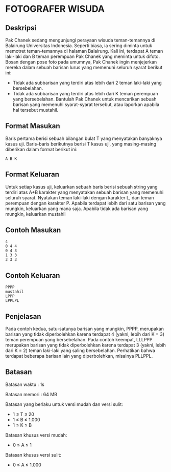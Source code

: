 # FOTOGRAFER WISUDA

## Deskripsi
Pak Chanek sedang mengunjungi perayaan wisuda teman-temannya di Balairung Universitas Indonesia.
Seperti biasa, ia sering diminta untuk memotret teman-temannya di halaman Balairung.
Kali ini, terdapat A teman laki-laki dan B teman perempuan Pak Chanek yang meminta untuk difoto.
Bosan dengan pose foto pada umumnya, Pak Chanek ingin menjejerkan mereka dalam sebuah barisan
lurus yang memenuhi seluruh syarat berikut ini:
- Tidak ada subbarisan yang terdiri atas lebih dari 2 teman laki-laki yang bersebelahan.
- Tidak ada subbarisan yang terdiri atas lebih dari K teman perempuan yang bersebelahan.
Bantulah Pak Chanek untuk mencarikan sebuah barisan yang memenuhi syarat-syarat tersebut, atau
laporkan apabila hal tersebut mustahil.

## Format Masukan
Baris pertama berisi sebuah bilangan bulat T yang menyatakan banyaknya kasus uji. Baris-baris berikutnya
berisi T kasus uji, yang masing-masing diberikan dalam format berikut ini:

    A B K

## Format Keluaran
Untuk setiap kasus uji, keluarkan sebuah baris berisi sebuah string yang terdiri atas A+B karakter yang
menyatakan sebuah barisan yang memenuhi seluruh syarat. Nyatakan teman laki-laki dengan karakter
L, dan teman perempuan dengan karakter P.
Apabila terdapat lebih dari satu barisan yang mungkin, keluarkan yang mana saja.
Apabila tidak ada barisan yang mungkin, keluarkan mustahil

## Contoh Masukan

    4
    0 4 4
    0 4 3
    1 3 3
    3 3 3

## Contoh Keluaran

    PPPP
    mustahil
    LPPP
    LPPLPL

## Penjelasan
Pada contoh kedua, satu-satunya barisan yang mungkin, PPPP, merupakan barisan yang tidak diperbolehkan karena terdapat 4 (yakni, lebih dari K = 3) teman perempuan yang bersebelahan. Pada contoh keempat, LLLPPP merupakan barisan yang tidak diperbolehkan karena terdapat 3 (yakni, lebih dari K = 2) teman laki-laki yang saling bersebelahan. Perhatikan bahwa terdapat beberapa barisan lain yang diperbolehkan, misalnya PLLPPL.

## Batasan
Batasan waktu : 1s

Batasan memori : 64 MB

Batasan yang berlaku untuk versi mudah dan versi sulit:
- 1 ≤ T ≤ 20
- 1 ≤ B ≤ 1.000
- 1 ≤ K ≤ B

Batasan khusus versi mudah:
- 0 ≤ A ≤ 1

Batasan khusus versi sulit:
- 0 ≤ A ≤ 1.000
